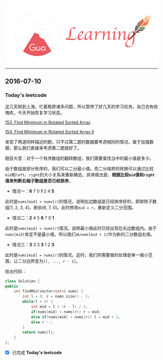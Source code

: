 ![](/background.png)

---


## 2016-07-10

### Today's leetcode

这几天刚到上海，忙着租房诸多问题，所以暂停了好几天的学习任务。自己也有些愧疚。今天开始恢复学习状态。

[153. Find Minimum in Rotated Sorted Array](https://leetcode.com/problems/find-minimum-in-rotated-sorted-array/)

[154. Find Minimum in Rotated Sorted Array II](https://leetcode.com/problems/find-minimum-in-rotated-sorted-array-ii/)

发现了两道同样描述的题，只不过第二题的数据要考虑相同的情况，属于加强数据，那么我们直接来考虑第二题就好了。

题目大意：对于一个有序数组的翻转数组，我们需要查找当中的最小值是多少。

由于数组是部分有序的，我们可以二分最小值。而二分端界的转换可以通过比较`mid`和`left`、`right`的大小关系来重新确定。具体做法是，**根据比较`mid`值和`right`值来判断右端子数组是否已经排序**。

* 情况一：**6** 7 0 **1** 2 4 **5**

此时是`nums[mid] < nums[r]`的情况，说明右边数组是已经排序好的，即排除子数组[1, 2, 3, 4]，剩余[6, 7, 0]。此时修改`mid = r`，重新定义二分范围。

* 情况二：**2** 4 5 **6** 7 0 **1**

此时是`nums[mid] > nums[r]`情况。说明最小值此时已经出现在右边数组内。由于`nums[mid]`肯定不是最小值，所以我们从`nums[mid + 1]`作为新的二分数组右值。

* 情况三：**3** 3 3 **3** 1 2 **3**

此时是`nums[mid] = nums[r]`的情况。这时，我们所需要做的处理是单一缩小范围，让二分边界变为`[l, ..., r - 1]`。

给出代码：

```cpp
class Solution {
public:
    int findMin(vector<int>& nums) {
        int l = 0, r = nums.size() - 1;
        while(l < r) {
            int mid = l + (r - l) / 2;
            if(nums[mid] < nums[r]) r = mid;
            else if(nums[mid] > nums[r]) l = mid + 1;
            else r --;
        }
        return nums[l];
    }
};
```

- [x] 已完成 **Today's leetcode**